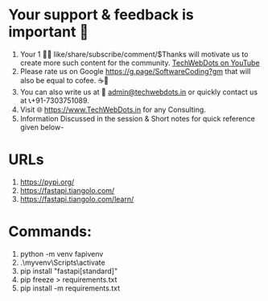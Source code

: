 # Your support & feedback is important 💙
1. Your 1 👍🏻 like/share/subscribe/comment/$Thanks will motivate us to create more such content for the community. [TechWebDots on YouTube](https://www.youtube.com/@TechWebDots) 
1. Please rate us on Google https://g.page/SoftwareCoding?gm that will also be equal to cofee. ☕🙂
2. You can also write us at 📧 admin@techwebdots.in or quickly contact us at 📞+91-7303751089.
3. Visit 🌐 https://www.TechWebDots.in for any Consulting.
4. Information Discussed in the session & Short notes for quick reference given below-

# URLs
1. https://pypi.org/
2. https://fastapi.tiangolo.com/
3. https://fastapi.tiangolo.com/learn/

# Commands:
1. python -m venv fapivenv
2. .\myvenv\Scripts\activate
3. pip install "fastapi[standard]"
4. pip freeze > requirements.txt
5. pip install -m requirements.txt

